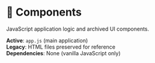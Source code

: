 # 🧩 Components

JavaScript application logic and archived UI components.

**Active**: `app.js` (main application)  
**Legacy**: HTML files preserved for reference  
**Dependencies**: None (vanilla JavaScript only)
